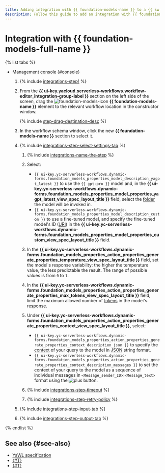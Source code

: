 ```yaml
---
title: Adding integration with {{ foundation-models-name }} to a {{ sw-name }} workflow
description: Follow this guide to add an integration with {{ foundation-models-full-name }} to a {{ sw-full-name }} workflow using the workflow step constructor.
---
```


# Integration with {{ foundation-models-full-name }}

{% list tabs %}

- Management console {#console}

  1. {% include [integrations-step1](../../../../_includes/serverless-integrations/workflows-constructor/integrations-step1.md) %} 
  1. From the **{{ ui-key.yacloud.serverless-workflows.workflow-editor_integration-group-label }}** section on the left side of the screen, drag the ![foundation-models-icon](../../../../_assets/foundation-models-icon.svg) **{{ foundation-models-name }}** element to the relevant workflow location in the constructor window.

      {% include [step-drag-destination-desc](../../../../_includes/serverless-integrations/workflows-constructor/step-drag-destination-desc.md) %}
  1. In the workflow schema window, click the new **{{ foundation-models-name }}** section to select it.
  1. {% include [integrations-step-select-settings-tab](../../../../_includes/serverless-integrations/workflows-constructor/integrations-step-select-settings-tab.md) %}

      1. {% include [integrations-name-the-step](../../../../_includes/serverless-integrations/workflows-constructor/integrations-name-the-step.md) %}
      1. Select:

          * `{{ ui-key.yc-serverless-workflows.dynamic-forms.foundation_models_properties_model_description_yagpt_latest }}` to use the `{{ gpt-pro }}` model and, in the **{{ ui-key.yc-serverless-workflows.dynamic-forms.foundation_models_properties_model_properties_yagpt_latest_view_spec_layout_title }}** field, select the [folder](../../../../resource-manager/concepts/resources-hierarchy.md#folder) the model will be invoked in.
          * `{{ ui-key.yc-serverless-workflows.dynamic-forms.foundation_models_properties_model_description_custom }}` to use a fine-tuned model, and specify the fine-tuned model's ID ([URI](../../../../foundation-models/concepts/tuning/index.md#requests)) in the **{{ ui-key.yc-serverless-workflows.dynamic-forms.foundation_models_properties_model_properties_custom_view_spec_layout_title }}** field.

      1. In the **{{ ui-key.yc-serverless-workflows.dynamic-forms.foundation_models_properties_action_properties_generate_properties_temperature_view_spec_layout_title }}** field, set the model's response variability: the higher the temperature value, the less predictable the result. The range of possible values ​​is from `0` to `1`.
      1. In the **{{ ui-key.yc-serverless-workflows.dynamic-forms.foundation_models_properties_action_properties_generate_properties_max_tokens_view_spec_layout_title }}** field, limit the maximum allowed number of [tokens](../../../../foundation-models/concepts/generation/tokens.md) in the model's response.
      1. Under **{{ ui-key.yc-serverless-workflows.dynamic-forms.foundation_models_properties_action_properties_generate_properties_context_view_spec_layout_title }}**, select:

          * `{{ ui-key.yc-serverless-workflows.dynamic-forms.foundation_models_properties_action_properties_generate_properties_context_description_json }}` to specify the [context](../../../../foundation-models/concepts/index.md#prompt) of your query to the model in [JSON](https://en.wikipedia.org/wiki/JSON) string format.
          * `{{ ui-key.yc-serverless-workflows.dynamic-forms.foundation_models_properties_action_properties_generate_properties_context_description_messages }}` to set the context of your query to the model as a sequence of individual messages in `<Message_sender_ID>`:`<Message_text>` format using the ![plus](../../../../_assets/console-icons/plus.svg) button.

      1. {% include [integrations-step-timeout](../../../../_includes/serverless-integrations/workflows-constructor/integrations-step-timeout.md) %}
      1. {% include [integrations-step-retry-policy](../../../../_includes/serverless-integrations/workflows-constructor/integrations-step-retry-policy.md) %}
  1. {% include [integrations-step-input-tab](../../../../_includes/serverless-integrations/workflows-constructor/integrations-step-input-tab.md) %}
  1. {% include [integrations-step-output-tab](../../../../_includes/serverless-integrations/workflows-constructor/integrations-step-output-tab.md) %}

{% endlist %}

## See also {#see-also}

* [YaWL specification](../../../concepts/workflows/yawl/integration/foundationmodelscall.md)
* [{#T}](../workflow/create-constructor.md)
* [{#T}](../workflow/update.md)
